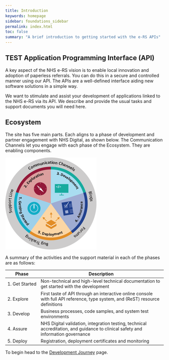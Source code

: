 ```yaml
---
title: Introduction
keywords: homepage
sidebar: foundations_sidebar
permalink: index.html
toc: false
summary: "A brief introduction to getting started with the e-RS APIs"
---
```


## TEST Application Programming Interface (API) ##

A key aspect of the NHS e-RS vision is to enable local innovation and adoption of paperless referrals. You can do this in a secure and controlled manner using our API. The APIs are a well-defined interface aiding new software solutions in a simple way.

We want to stimulate and assist your development of applications linked to the NHS e-RS via its API. We describe and provide the usual tasks and support documents you will need here.

## Ecosystem ##

The site has five main parts. Each aligns to a phase of development and partner engagement with NHS Digital, as shown below. The Communication Channels let you engage with each phase of the Ecosystem. They are enabling components.

![NHS e-RS API Development Journey](images/ecosystem/eRS-ecosystem.gif)

A summary of the activities and the support material in each of the phases are as follows:

|Phase|Description|
|---|---|
|1.&nbsp;Get&nbsp;Started|Non-technical and high-level technical documentation to get started with the development|
|2.&nbsp;Explore|First taste of API through an interactive online console with full API reference, type system, and (ReST) resource definitions|
|3.&nbsp;Develop|Business processes, code samples, and system test environments|
|4.&nbsp;Assure|NHS Digital validation, integration testing, technical accreditation, and guidance to clinical safety and information governance|
|5.&nbsp;Deploy|Registration, deployment certificates and monitoring|

To begin head to the [Development Journey](getstarted_development_journey.html) page.
